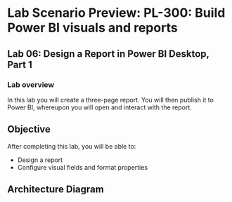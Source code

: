 # Lab Scenario Preview: PL-300: Build Power BI visuals and reports

## Lab 06: Design a Report in Power BI Desktop, Part 1

### Lab overview

In this lab you will create a three-page report. You will then publish it to Power BI, whereupon you will open and interact with the report.

## Objective
  
After completing this lab, you will be able to:

- Design a report
- Configure visual fields and format properties
  
## Architecture Diagram
